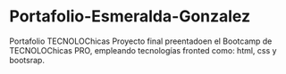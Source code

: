 # Portafolio-Esmeralda-Gonzalez
Portafolio TECNOLOChicas
Proyecto final preentadoen el Bootcamp de TECNOLOChicas PRO, empleando tecnologías fronted como: html, css y bootsrap.
